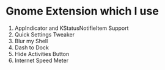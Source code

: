 # Gnome Extension which I use

1. AppIndicator and KStatusNotifieItem Support
2. Quick Settings Tweaker
3. Blur my Shell
4. Dash to Dock
5. Hide Activities Button
6. Internet Speed Meter
